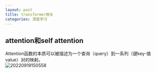```yaml
---
layout: post
title: transformer相关
categories: 深度学习
---
```


## attention和self attention
Attention函数的本质可以被描述为一个查询（query）到一系列（键key-值value）对的映射。  
![20220919150558](https://cdn.jsdelivr.net/gh/kexve/img@main/image_blog20220919150558.png)
